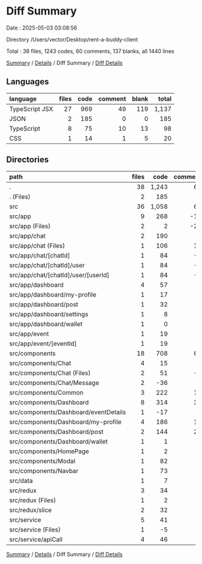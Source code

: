 # Diff Summary

Date : 2025-05-03 03:08:56

Directory /Users/vector/Desktop/rent-a-buddy-client

Total : 38 files,  1243 codes, 60 comments, 137 blanks, all 1440 lines

[Summary](results.md) / [Details](details.md) / Diff Summary / [Diff Details](diff-details.md)

## Languages
| language | files | code | comment | blank | total |
| :--- | ---: | ---: | ---: | ---: | ---: |
| TypeScript JSX | 27 | 969 | 49 | 119 | 1,137 |
| JSON | 2 | 185 | 0 | 0 | 185 |
| TypeScript | 8 | 75 | 10 | 13 | 98 |
| CSS | 1 | 14 | 1 | 5 | 20 |

## Directories
| path | files | code | comment | blank | total |
| :--- | ---: | ---: | ---: | ---: | ---: |
| . | 38 | 1,243 | 60 | 137 | 1,440 |
| . (Files) | 2 | 185 | 0 | 0 | 185 |
| src | 36 | 1,058 | 60 | 137 | 1,255 |
| src/app | 9 | 268 | -16 | 30 | 282 |
| src/app (Files) | 2 | 2 | -23 | 1 | -20 |
| src/app/chat | 2 | 190 | 4 | 27 | 221 |
| src/app/chat (Files) | 1 | 106 | 11 | 17 | 134 |
| src/app/chat/[chatId] | 1 | 84 | -7 | 10 | 87 |
| src/app/chat/[chatId]/user | 1 | 84 | -7 | 10 | 87 |
| src/app/chat/[chatId]/user/[userId] | 1 | 84 | -7 | 10 | 87 |
| src/app/dashboard | 4 | 57 | 3 | 2 | 62 |
| src/app/dashboard/my-profile | 1 | 17 | 1 | -2 | 16 |
| src/app/dashboard/post | 1 | 32 | 2 | 4 | 38 |
| src/app/dashboard/settings | 1 | 8 | 0 | -1 | 7 |
| src/app/dashboard/wallet | 1 | 0 | 0 | 1 | 1 |
| src/app/event | 1 | 19 | 0 | 0 | 19 |
| src/app/event/[eventId] | 1 | 19 | 0 | 0 | 19 |
| src/components | 18 | 708 | 66 | 94 | 868 |
| src/components/Chat | 4 | 15 | 1 | 12 | 28 |
| src/components/Chat (Files) | 2 | 51 | -1 | 11 | 61 |
| src/components/Chat/Message | 2 | -36 | 2 | 1 | -33 |
| src/components/Common | 3 | 222 | 14 | 23 | 259 |
| src/components/Dashboard | 8 | 314 | 37 | 36 | 387 |
| src/components/Dashboard/eventDetails | 1 | -17 | 0 | -1 | -18 |
| src/components/Dashboard/my-profile | 4 | 186 | 11 | 21 | 218 |
| src/components/Dashboard/post | 2 | 144 | 26 | 16 | 186 |
| src/components/Dashboard/wallet | 1 | 1 | 0 | 0 | 1 |
| src/components/HomePage | 1 | 2 | 0 | 0 | 2 |
| src/components/Modal | 1 | 82 | 5 | 14 | 101 |
| src/components/Navbar | 1 | 73 | 9 | 9 | 91 |
| src/data | 1 | 7 | 0 | 0 | 7 |
| src/redux | 3 | 34 | 4 | 6 | 44 |
| src/redux (Files) | 1 | 2 | 0 | -1 | 1 |
| src/redux/slice | 2 | 32 | 4 | 7 | 43 |
| src/service | 5 | 41 | 6 | 7 | 54 |
| src/service (Files) | 1 | -5 | 3 | 1 | -1 |
| src/service/apiCall | 4 | 46 | 3 | 6 | 55 |

[Summary](results.md) / [Details](details.md) / Diff Summary / [Diff Details](diff-details.md)